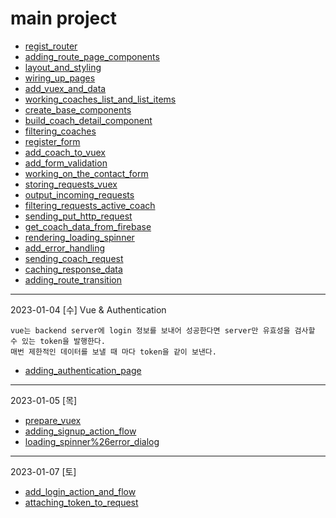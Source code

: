 # main project

- [regist_router](https://github.com/xxx-sj/Today_I_Learned/blob/master/vue/main_project/regist_router.md)
- [adding_route_page_components](https://github.com/xxx-sj/Today_I_Learned/blob/master/vue/main_project/adding_route_page_components.md)
- [layout_and_styling](https://github.com/xxx-sj/Today_I_Learned/blob/master/vue/main_project/layout_and_styling.md)
- [wiring_up_pages](https://github.com/xxx-sj/Today_I_Learned/blob/master/vue/main_project/wiring_up_pages.md)
- [add_vuex_and_data](https://github.com/xxx-sj/Today_I_Learned/blob/master/vue/main_project/add_vuex_and_data.md)
- [working_coaches_list_and_list_items](https://github.com/xxx-sj/Today_I_Learned/blob/master/vue/main_project/working_coaches_list_and_list_items.md)
- [create_base_components](https://github.com/xxx-sj/Today_I_Learned/blob/master/vue/main_project/create_base_components.md)
- [build_coach_detail_component](https://github.com/xxx-sj/Today_I_Learned/blob/master/vue/main_project/build_coach_detail_component.md)
- [filtering_coaches](https://github.com/xxx-sj/Today_I_Learned/blob/master/vue/main_project/filtering_coaches.md)
- [register_form](https://github.com/xxx-sj/Today_I_Learned/blob/master/vue/main_project/register_form.md)
- [add_coach_to_vuex](https://github.com/xxx-sj/Today_I_Learned/blob/master/vue/main_project/add_coach_to_vuex.md)
- [add_form_validation](https://github.com/xxx-sj/Today_I_Learned/blob/master/vue/main_project/add_form_validation.md)
- [working_on_the_contact_form](https://github.com/xxx-sj/Today_I_Learned/blob/master/vue/main_project/working_on_the_contact_form.md)
- [storing_requests_vuex](https://github.com/xxx-sj/Today_I_Learned/blob/master/vue/main_project/storing_requests_vuex.md)
- [output_incoming_requests](https://github.com/xxx-sj/Today_I_Learned/blob/master/vue/main_project/output_incoming_requests.md)
- [filtering_requests_active_coach](https://github.com/xxx-sj/Today_I_Learned/blob/master/vue/main_project/filtering_requests_active_coach.md)
- [sending_put_http_request](https://github.com/xxx-sj/Today_I_Learned/blob/master/vue/main_project/sending_put_http_request.md)
- [get_coach_data_from_firebase](https://github.com/xxx-sj/Today_I_Learned/blob/master/vue/main_project/get_coach_data_from_firebase.md)
- [rendering_loading_spinner](https://github.com/xxx-sj/Today_I_Learned/blob/master/vue/main_project/rendering_loading_spinner.md)
- [add_error_handling](https://github.com/xxx-sj/Today_I_Learned/blob/master/vue/main_project/add_error_handling.md)
- [sending_coach_request](https://github.com/xxx-sj/Today_I_Learned/blob/master/vue/main_project/sending_coach_request.md)
- [caching_response_data](https://github.com/xxx-sj/Today_I_Learned/blob/master/vue/main_project/caching_response_data.md)
- [adding_route_transition](https://github.com/xxx-sj/Today_I_Learned/blob/master/vue/main_project/adding_route_transition.md)

* * * 

2023-01-04 [수]
Vue & Authentication
```
vue는 backend server에 login 정보를 보내어 성공한다면 server만 유효성을 검사할 수 있는 token을 발행한다.
매번 제한적인 데이터를 보낼 때 마다 token을 같이 보낸다.
```
- [adding_authentication_page](https://github.com/xxx-sj/Today_I_Learned/blob/master/vue/main_project/adding_authentication_page.md)
* * * 
2023-01-05 [목]
- [prepare_vuex](https://github.com/xxx-sj/Today_I_Learned/blob/master/vue/main_project/prepare_vuex.md)
- [adding_signup_action_flow](https://github.com/xxx-sj/Today_I_Learned/blob/master/vue/main_project/adding_signup_action_flow.md)
- [loading_spinner%26error_dialog](https://github.com/xxx-sj/Today_I_Learned/blob/master/vue/main_project/loading_spinner%26error_dialog.md)
* * *
2023-01-07 [토]
- [add_login_action_and_flow](https://github.com/xxx-sj/Today_I_Learned/blob/master/vue/main_project/add_login_action_and_flow.md)
- [attaching_token_to_request](https://github.com/xxx-sj/Today_I_Learned/blob/master/vue/main_project/attaching_token_to_request.md)
